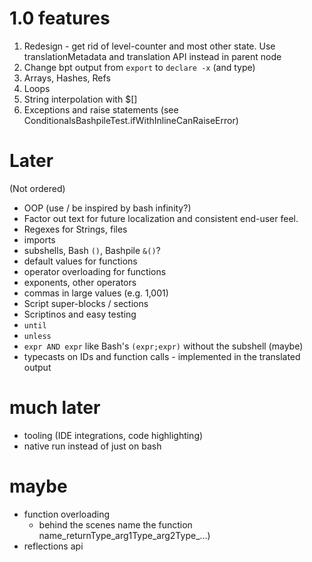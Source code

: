 # 1.0 features
1. Redesign - get rid of level-counter and most other state.  Use translationMetadata and translation API instead in parent node
2. Change bpt output from `export` to `declare -x` (and type)
3. Arrays, Hashes, Refs
4. Loops
5. String interpolation with $[]
6. Exceptions and raise statements (see ConditionalsBashpileTest.ifWithInlineCanRaiseError)

# Later
(Not ordered)
* OOP (use / be inspired by bash infinity?)
* Factor out text for future localization and consistent end-user feel.
* Regexes for Strings, files
* imports
* subshells, Bash `()`, Bashpile `&()`?
* default values for functions
* operator overloading for functions
* exponents, other operators
* commas in large values (e.g. 1,001)
* Script super-blocks / sections
* Scriptinos and easy testing
* `until`
* `unless`
* `expr AND expr` like Bash's `(expr;expr)` without the subshell (maybe)
* typecasts on IDs and function calls - implemented in the translated output

# much later
* tooling (IDE integrations, code highlighting)
* native run instead of just on bash

# maybe
* function overloading 
   * behind the scenes name the function name_returnType_arg1Type_arg2Type_...)
* reflections api